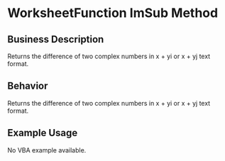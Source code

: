 # WorksheetFunction ImSub Method

## Business Description
Returns the difference of two complex numbers in x + yi or x + yj text format.

## Behavior
Returns the difference of two complex numbers in x + yi or x + yj text format.

## Example Usage
No VBA example available.